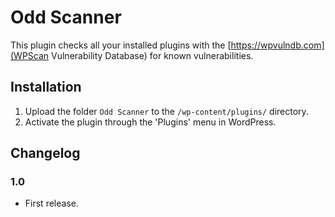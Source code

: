# Odd Scanner

This plugin checks all your installed plugins with the [https://wpvulndb.com](WPScan Vulnerability Database) for known vulnerabilities.

## Installation
1. Upload the folder `Odd Scanner` to the `/wp-content/plugins/` directory.
2. Activate the plugin through the 'Plugins' menu in WordPress.

## Changelog

### 1.0
* First release.
